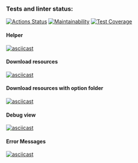 ### Tests and linter status:

[![Actions Status](https://github.com/dmjcomdem/page-loader-cli/actions/workflows/hexlet-check.yml/badge.svg)](https://github.com/dmjcomdem/page-loader-cli/actions/workflows/hexlet-check.yml)
[![Maintainability](https://api.codeclimate.com/v1/badges/7ca2788afb73675a5630/maintainability)](https://codeclimate.com/github/dmjcomdem/page-loader-cli/maintainability)
[![Test Coverage](https://api.codeclimate.com/v1/badges/7ca2788afb73675a5630/test_coverage)](https://codeclimate.com/github/dmjcomdem/page-loader-cli/test_coverage)

#### Helper
[![asciicast](https://asciinema.org/a/FOshGc6iswpiz0sADihJVCBHY.svg)](https://asciinema.org/a/FOshGc6iswpiz0sADihJVCBHY)

#### Download resources
[![asciicast](https://asciinema.org/a/vLTc4YjHJ7Pea4Hp5tZiEm6Oc.svg)](https://asciinema.org/a/vLTc4YjHJ7Pea4Hp5tZiEm6Oc)

#### Download resources with option folder
[![asciicast](https://asciinema.org/a/OEu8XWGJIA8Sj5dNhLYIVmwDN.svg)](https://asciinema.org/a/OEu8XWGJIA8Sj5dNhLYIVmwDN)

#### Debug view
[![asciicast](https://asciinema.org/a/kG6etWNpHEdwrnQS23Ug0ZMtj.svg)](https://asciinema.org/a/kG6etWNpHEdwrnQS23Ug0ZMtj)

#### Error Messages
[![asciicast](https://asciinema.org/a/f07Bjz6PZMzkjqWEIRdnDXCiT.svg)](https://asciinema.org/a/f07Bjz6PZMzkjqWEIRdnDXCiT)
